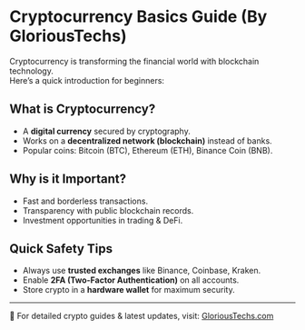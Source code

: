 # Cryptocurrency Basics Guide (By GloriousTechs)

Cryptocurrency is transforming the financial world with blockchain technology.  
Here’s a quick introduction for beginners:

## What is Cryptocurrency?
- A **digital currency** secured by cryptography.  
- Works on a **decentralized network (blockchain)** instead of banks.  
- Popular coins: Bitcoin (BTC), Ethereum (ETH), Binance Coin (BNB).

## Why is it Important?
- Fast and borderless transactions.  
- Transparency with public blockchain records.  
- Investment opportunities in trading & DeFi.  

## Quick Safety Tips
- Always use **trusted exchanges** like Binance, Coinbase, Kraken.  
- Enable **2FA (Two-Factor Authentication)** on all accounts.  
- Store crypto in a **hardware wallet** for maximum security.  

---

📖 For detailed crypto guides & latest updates, visit: [GloriousTechs.com](https://glorioustechs.com)
